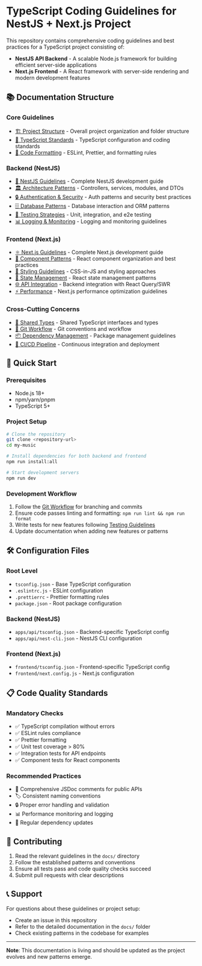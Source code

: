 # TypeScript Coding Guidelines for NestJS + Next.js Project

This repository contains comprehensive coding guidelines and best practices for a TypeScript project consisting of:
- **NestJS API Backend** - A scalable Node.js framework for building efficient server-side applications
- **Next.js Frontend** - A React framework with server-side rendering and modern development features

## 📚 Documentation Structure

### Core Guidelines
- [🏗️ Project Structure](./docs/project-structure.md) - Overall project organization and folder structure
- [📝 TypeScript Standards](./docs/typescript-standards.md) - TypeScript configuration and coding standards
- [🎨 Code Formatting](./docs/code-formatting.md) - ESLint, Prettier, and formatting rules

### Backend (NestJS)
- [🚀 NestJS Guidelines](./docs/nestjs/README.md) - Complete NestJS development guide
- [🏛️ Architecture Patterns](./docs/nestjs/architecture.md) - Controllers, services, modules, and DTOs
- [🔒 Authentication & Security](./docs/nestjs/auth-security.md) - Auth patterns and security best practices
- [🗄️ Database Patterns](./docs/nestjs/database.md) - Database interaction and ORM patterns
- [🧪 Testing Strategies](./docs/nestjs/testing.md) - Unit, integration, and e2e testing
- [📊 Logging & Monitoring](./docs/nestjs/logging.md) - Logging and monitoring guidelines

### Frontend (Next.js)
- [⚛️ Next.js Guidelines](./docs/nextjs/README.md) - Complete Next.js development guide
- [🧩 Component Patterns](./docs/nextjs/components.md) - React component organization and best practices
- [🎨 Styling Guidelines](./docs/nextjs/styling.md) - CSS-in-JS and styling approaches
- [🔄 State Management](./docs/nextjs/state-management.md) - React state management patterns
- [🌐 API Integration](./docs/nextjs/api-integration.md) - Backend integration with React Query/SWR
- [⚡ Performance](./docs/nextjs/performance.md) - Next.js performance optimization guidelines

### Cross-Cutting Concerns
- [🔗 Shared Types](./docs/shared/types.md) - Shared TypeScript interfaces and types
- [🔄 Git Workflow](./docs/shared/git-workflow.md) - Git conventions and workflow
- [📦 Dependency Management](./docs/shared/dependencies.md) - Package management guidelines
- [🚀 CI/CD Pipeline](./docs/shared/cicd.md) - Continuous integration and deployment

## 🚀 Quick Start

### Prerequisites
- Node.js 18+ 
- npm/yarn/pnpm
- TypeScript 5+

### Project Setup
```bash
# Clone the repository
git clone <repository-url>
cd my-music

# Install dependencies for both backend and frontend
npm run install:all

# Start development servers
npm run dev
```

### Development Workflow
1. Follow the [Git Workflow](./docs/shared/git-workflow.md) for branching and commits
2. Ensure code passes linting and formatting: `npm run lint && npm run format`
3. Write tests for new features following [Testing Guidelines](./docs/nestjs/testing.md)
4. Update documentation when adding new features or patterns

## 🛠️ Configuration Files

### Root Level
- `tsconfig.json` - Base TypeScript configuration
- `.eslintrc.js` - ESLint configuration
- `.prettierrc` - Prettier formatting rules
- `package.json` - Root package configuration

### Backend (NestJS)
- `apps/api/tsconfig.json` - Backend-specific TypeScript config
- `apps/api/nest-cli.json` - NestJS CLI configuration

### Frontend (Next.js)
- `frontend/tsconfig.json` - Frontend-specific TypeScript config
- `frontend/next.config.js` - Next.js configuration

## 📋 Code Quality Standards

### Mandatory Checks
- ✅ TypeScript compilation without errors
- ✅ ESLint rules compliance
- ✅ Prettier formatting
- ✅ Unit test coverage > 80%
- ✅ Integration tests for API endpoints
- ✅ Component tests for React components

### Recommended Practices
- 📝 Comprehensive JSDoc comments for public APIs
- 🏷️ Consistent naming conventions
- 🔒 Proper error handling and validation
- 📊 Performance monitoring and logging
- 🔄 Regular dependency updates

## 🤝 Contributing

1. Read the relevant guidelines in the `docs/` directory
2. Follow the established patterns and conventions
3. Ensure all tests pass and code quality checks succeed
4. Submit pull requests with clear descriptions

## 📞 Support

For questions about these guidelines or project setup:
- Create an issue in this repository
- Refer to the detailed documentation in the `docs/` folder
- Check existing patterns in the codebase for examples

---

**Note**: This documentation is living and should be updated as the project evolves and new patterns emerge.
